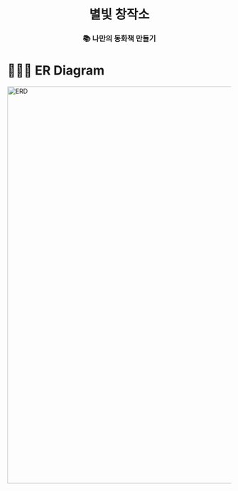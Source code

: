 <div align="center">

# 별빛 창작소

### 📚 나만의 동화책 만들기

</div>


# 🧑🏻‍💻 ER Diagram
<img width="894" alt="ERD" src="https://github.com/user-attachments/assets/ad643de9-02dd-4ef6-bc1f-f74b1012ca38">

